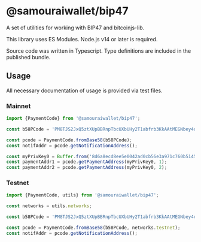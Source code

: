 # @samouraiwallet/bip47

A set of utilities for working with BIP47 and bitcoinjs-lib.

This library uses ES Modules. Node.js v14 or later is required.

Source code was written in Typescript. Type definitions are included in the published bundle.

## Usage

All necessary documentation of usage is provided via test files.

### Mainnet

```js
import {PaymentCode} from '@samouraiwallet/bip47';

const b58PCode = 'PM8TJS2JxQ5ztXUpBBRnpTbcUXbUHy2T1abfrb3KkAAtMEGNbey4oumH7Hc578WgQJhPjBxteQ5GHHToTYHE3A1w6p7tU6KSoFmWBVbFGjKPisZDbP97';

const pcode = PaymentCode.fromBase58(b58PCode);
const notifAddr = pcode.getNotificationAddress();

const myPrivKey0 = Buffer.from('8d6a8ecd8ee5e0042ad0cb56e3a971c760b5145c3917a8e7beaf0ed92d7a520c', 'hex');
const paymentAddr1 = pcode.getPaymentAddress(myPrivKey0, 1);
const paymentAddr2 = pcode.getPaymentAddress(myPrivKey0, 2);
```

### Testnet

```js
import {PaymentCode, utils} from '@samouraiwallet/bip47';

const networks = utils.networks;

const b58PCode = 'PM8TJS2JxQ5ztXUpBBRnpTbcUXbUHy2T1abfrb3KkAAtMEGNbey4oumH7Hc578WgQJhPjBxteQ5GHHToTYHE3A1w6p7tU6KSoFmWBVbFGjKPisZDbP97';

const pcode = PaymentCode.fromBase58(b58PCode, networks.testnet);
const notifAddr = pcode.getNotificationAddress();
```

